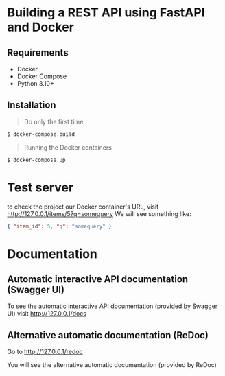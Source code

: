# Building a REST API using FastAPI and Docker

## Requirements

- Docker
- Docker Compose
- Python 3.10+

## Installation

> Do only the first time

```bash
$ docker-compose build
```

> Running the Docker containers

```bash
$ docker-compose up
```

# Test server

to check the project our Docker container's URL, visit http://127.0.0.1/items/5?q=somequery
We will see something like:

```json
{ "item_id": 5, "q": "somequery" }
```

# Documentation

## Automatic interactive API documentation (Swagger UI)

To see the automatic interactive API documentation (provided by Swagger UI) visit http://127.0.0.1/docs

## Alternative automatic documentation (ReDoc)

Go to http://127.0.0.1/redoc

You will see the alternative automatic documentation (provided by ReDoc)

